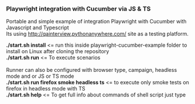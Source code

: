 ### Playwright integration with Cucumber via JS & TS
Portable and simple example of integration Playwright with Cucumber with Javascript and Typescript <br/>
Its using http://qainterview.pythonanywhere.com/ site as a testing platform. <br/>

**./start.sh install** <= run this inside playwright-cucumber-example folder to install on Linux after cloning the repository <br/>
**./start.sh run**     <= To execute scenarios <br/><br/>
Runner can also be configured with browser type, campaign, headless mode and or JS or TS mode <br/>
**./start.sh run firefox smoke headless ts** <= to execute only smoke tests on firefox in headless mode with TS <br/>
**./start.sh help** <= To get full info about commands of shell script just type  <br/>
